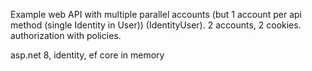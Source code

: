 Example web API with multiple parallel accounts (but 1 account per api method (single Identity in User)) (IdentityUser). 2 accounts, 2 cookies. authorization with policies.

asp.net 8, identity, ef core in memory
